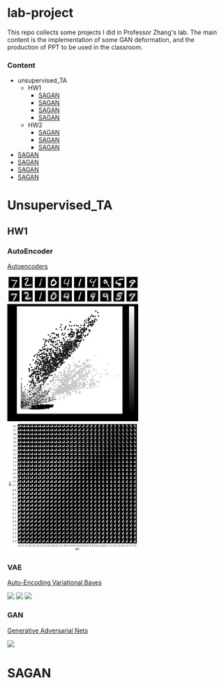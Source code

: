 # lab-project

This repo collects some projects I did in Professor Zhang's lab. The main content is the implementation of some GAN deformation, and the production of PPT to be used in the classroom.


### Content
* unsupervised_TA
    * HW1
        * [SAGAN](#SAGAN)
        * [SAGAN](#SAGAN)
        * [SAGAN](#SAGAN)
        * [SAGAN](#SAGAN) 
    * HW2
        * [SAGAN](#SAGAN)
        * [SAGAN](#SAGAN)
        * [SAGAN](#SAGAN)
* [SAGAN](#SAGAN)
* [SAGAN](#SAGAN)
* [SAGAN](#SAGAN)
* [SAGAN](#SAGAN)

# Unsupervised_TA
## HW1
### AutoEncoder
[Autoencoders](https://arxiv.org/pdf/2003.05991.pdf)

![](/unsupervised_TA/HW1/1-1/ae_mnist/Unknown.png)
![](/unsupervised_TA/HW1/1-1/ae_mnist/Unknown-1.png)
![](/unsupervised_TA/HW1/1-1/ae_mnist/Unknown-2.png)

### VAE
[Auto-Encoding Variational Bayes](https://arxiv.org/pdf/1312.6114.pdf)

![](https://i.imgur.com/Qz28jn3.png)
![](https://i.imgur.com/JjYvhPB.png)
![](https://i.imgur.com/SshryO0.png)

### GAN
[Generative Adversarial Nets](https://arxiv.org/pdf/1406.2661.pdf)

![](https://i.imgur.com/has2Zkt.png)




# SAGAN
